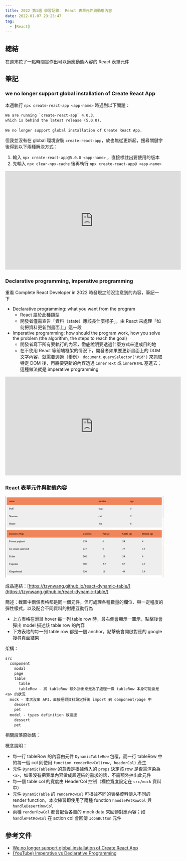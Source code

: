 ```yaml
---
title: 2022 第1週 學習記錄： React 表單元件與動態內容
date: 2022-01-07 23:25:47
tag:
  - [React]
---
```


## 總結

在週末花了一點時間實作出可以適應動態內容的 React 表單元件

## 筆記

### we no longer support global installation of Create React App

本週執行 `npx create-react-app <app-name>` 時遇到以下問題：

```
We are running `create-react-app` 4.0.3,
which is behind the latest release (5.0.0).

We no longer support global installation of Create React App.
```

但我並沒有在 global 環境安裝 `create-react-app`，故也無從更新起，搜尋關鍵字後得到以下兩種解決方式：

1. 輸入 `npx create-react-app@5.0.0 <app-name>` ，直接標註出要使用的版本
2. 先輸入 `npx clear-npx-cache` 後再執行 `npx create-react-app@ <app-name>`

<iframe width="560" height="315" src="https://www.youtube.com/embed/Q7i8kDJGyHE" title="YouTube video player" frameborder="0" allow="accelerometer; autoplay; clipboard-write; encrypted-media; gyroscope; picture-in-picture" allowfullscreen></iframe>

### Declarative programming, Imperative programming

重看 Complete React Developer in 2022 時發現之前沒注意到的內容，筆記一下

- Declarative programming: what you want from the program
  - React 屬於此種類型
  - 開發者僅需宣告「資料（state）應該長什麼樣子」，由 React 來處理「如何把資料更新到畫面上」這一段
- Imperative programming: how should the program work, how you solve the problem (the algorithm, the steps to reach the goal)
  - 開發者寫下所有要執行的內容，徹底說明要透過什麼方式來達成目的地
  - 在不使用 React 等前端框架的情況下，開發者如果要更新畫面上的 DOM 文字內容，就需要透過（舉例） `document.querySelector('#id')` 來抓取特定 DOM 後，再將要更新的內容透過 `innerText` 或 `innerHTML` 塞進去；這種做法就是 imperative programming

<iframe width="560" height="315" src="https://www.youtube.com/embed/4A2mWqLUpzw" title="YouTube video player" frameborder="0" allow="accelerometer; autoplay; clipboard-write; encrypted-media; gyroscope; picture-in-picture" allowfullscreen></iframe>

### React 表單元件與動態內容

![demo](/2022/work-log-2022-w1/dynamic-content-table.png)

成品連結：[https://tzynwang.github.io/react-dynamic-table/](https://tzynwang.github.io/react-dynamic-table/)

簡述：截圖中兩個表格都是同一個元件，但可處理各種數量的欄位、與一定程度的彈性樣式，以及配合不同資料的對應互動行為

- 上方表格在滑鼠 hover 每一列 table row 時，最右側會顯示一圖示，點擊後會彈出 model 描述該 table row 的內容
- 下方表格的每一列 table row 都是一個 anchor，點擊後會開啟對應的 google 搜尋頁面結果

架構：

```
src
  component
    modal
    page
    table
      table
      tableRow - 將 tableRow 額外拆出來是為了處理一條 tableRow 本身可能會是 <a> 的狀況
  mock - 本次沒串 API，直接把假資料設定好後 import 到 component/page 中
    dessert
    pet
  model - types definition 放這邊
    dessert
    pet
```

相關段落原始碼：

<script src="https://gist.github.com/tzynwang/bbd5b26a9f93dfc9f48b4aafbc9ece80.js"></script>
<script src="https://gist.github.com/tzynwang/e3df232f84cdefc912e164ff808103a5.js"></script>

概念說明：

- 每一行 tableRow 的內容由元件 `DynamicTableRow` 包覆，而一行 tableRow 中的每一個 col 則使用 `function renderRowCol(row, headerCol)` 產生
- 元件 `DynamicTableRow` 的意義是根據傳入的 `props` 決定該 row 是否需渲染為 `<a>`，如果沒有把表單內容做成超連結的需求的話，不需額外抽出此元件
- 每一個 table col 的寬度由 HeaderCol 控制（欄位寬度設定在 `src/mock` 資料中）
- 元件 `DynamicTable` 的 `renderRowCol` 可根據不同的表格資料傳入不同的 render function，本次練習即使用了兩種 function `handlePetRowCol` 與 `handleDesertRowCol`
- 兩種 `renderRowCol` 都會配合各自的 mock data 來回傳對應內容；如 `handlePetRowCol` 在 action col 會回傳 `IconButton` 元件

## 參考文件

- [We no longer support global installation of Create React App](https://dev.to/arjuncodes/we-no-longer-support-global-installation-of-create-react-app-2p)
- [(YouTube) Imperative vs Declarative Programming](https://youtu.be/yOBBkIJBEL8)
